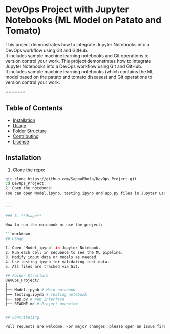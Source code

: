 
# DevOps Project with Jupyter Notebooks (ML Model on Patato and Tomato)
This project demonstrates how to integrate Jupyter Notebooks into a DevOps workflow using Git and GitHub.  
It includes sample machine learning notebooks and Git operations to version control your work.
This project demonstrates how to integrate Jupyter Notebooks into a DevOps workflow using Git and GitHub.  
It includes sample machine learning notebooks (which contains the ML model based on the patato and tomato diseases) and Git operations to version control your work.

=======
## Table of Contents
- [Installation](#installation)
- [Usage](#usage)
- [Folder Structure](#folder-structure)
- [Contributing](#contributing)
- [License](#license)

## Installation

1. Clone the repo:
```bash
git clone https://github.com/SapnaBhola/DevOps_Project.git
cd DevOps_Project
2. Open the notebook:
You can open Model.ipynb, testing.ipynb and app.py files in Jupyter Lab or Google Colab.


---

### 5. **Usage**

How to run the notebook or use the project:

```markdown
## Usage

1. Open `Model.ipynb` in Jupyter Notebook.
2. Run each cell in sequence to see the ML pipeline.
3. Modify input data or models as needed.
4. Use testing.ipynb for validating test data.
5. All files are tracked via Git.

## Folder Structure
DevOps_Project/
│
├── Model.ipynb # Main notebook
├── testing.ipynb # Testing notebook
├── app.py # Web Interface
├── README.md # Project overview


## Contributing

Pull requests are welcome. For major changes, please open an issue first to discuss what you'd like to change.



